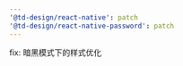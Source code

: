 ```yaml
---
'@td-design/react-native': patch
'@td-design/react-native-password': patch
---
```


fix: 暗黑模式下的样式优化
